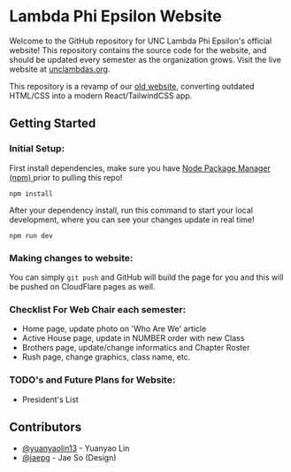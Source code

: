 # Lambda Phi Epsilon Website

Welcome to the GitHub repository for UNC Lambda Phi Epsilon's official website! This repository contains the source code for the website, and should be updated every semester as the organization grows. Visit the live website at [unclambdas.org](https://unclambdas.org/).

This repository is a revamp of our [old website](https://github.com/yuanyaolin13/unclambdasweb), converting outdated HTML/CSS into a modern React/TailwindCSS app.

## Getting Started

### Initial Setup:
First install dependencies, make sure you have [Node Package Manager (npm) ](https://docs.npmjs.com/downloading-and-installing-node-js-and-npm) prior to pulling this repo!
```
npm install
```
After your dependency install, run this command to start your local development, where you can see your changes update in real time!
```
npm run dev
```

### Making changes to website:
You can simply `git push` and GitHub will build the page for you and this will be pushed on CloudFlare pages as well.

### Checklist For Web Chair each semester:
- Home page, update photo on 'Who Are We' article
- Active House page, update in NUMBER order with new Class
- Brothers page, update/change informatics and Chapter Roster
- Rush page, change graphics, class name, etc.

### TODO's and Future Plans for Website:

- President's List

## Contributors

- [@yuanyaolin13](https://github.com/yuanyaolin13) - Yuanyao Lin
- [@jaepg](https://github.com/jaepg) - Jae So (Design)

